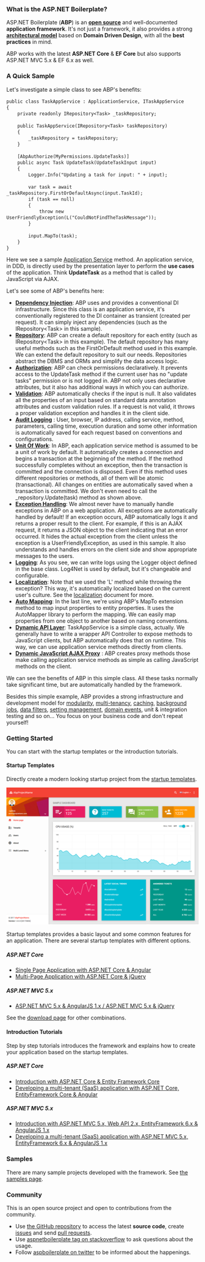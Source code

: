 ### What is the ASP.NET Boilerplate?

ASP.NET Boilerplate (**ABP**) is an **[open source](https://github.com/aspnetboilerplate/aspnetboilerplate)** and well-documented **application framework**.
It's not just a framework, it also provides a strong **[architectural model](https://aspnetboilerplate.com/Pages/Documents/NLayer-Architecture)**
based on **Domain Driven Design**, with all the **best practices** in mind.

ABP works with the latest **ASP.NET Core** & **EF Core** but also supports ASP.NET MVC 5.x & EF 6.x as well.

### A Quick Sample

Let's investigate a simple class to see ABP's benefits:

    public class TaskAppService : ApplicationService, ITaskAppService
    {
        private readonly IRepository<Task> _taskRepository;

        public TaskAppService(IRepository<Task> taskRepository)
        {
            _taskRepository = taskRepository;
        }

        [AbpAuthorize(MyPermissions.UpdateTasks)]
        public async Task UpdateTask(UpdateTaskInput input)
        {
            Logger.Info("Updating a task for input: " + input);

            var task = await _taskRepository.FirstOrDefaultAsync(input.TaskId);
            if (task == null)
            {
                throw new UserFriendlyException(L("CouldNotFindTheTaskMessage"));
            }

            input.MapTo(task);
        }
    }

Here we see a sample [Application Service](Application-Services.md) method. An application service, in DDD,
is directly used by the presentation layer to perform the **use cases** of the application.
Think **UpdateTask** as a method that is called by JavaScript via AJAX.

Let's see some of ABP's benefits here:

-   **[Dependency Injection](/Pages/Documents/Dependency-Injection)**: ABP uses and provides a conventional DI infrastructure.
    Since this class is an application service, it's conventionally
    registered to the DI container as transient (created per request). It
    can simply inject any dependencies (such as the IRepository&lt;Task&gt; in
    this sample).
-   **[Repository](/Pages/Documents/Repositories)**: ABP can create a default repository for each entity (such as IRepository&lt;Task&gt; in
    this example). The default repository has many useful methods such as the
    FirstOrDefault method used in this example. We can extend the default
    repository to suit our needs. Repositories abstract the DBMS and ORMs and
    simplify the data access logic.
-   **[Authorization](/Pages/Documents/Authorization)**: ABP can check permissions declaratively.
    It prevents access to the UpdateTask method if the current user
    has no "update tasks" permission or is not logged in. ABP not only uses declarative
    attributes, but it also has additional ways in which you can authorize.
-   **[Validation](/Pages/Documents/Validating-Data-Transfer-Objects)**: ABP automatically checks if the input is null. It also validates all
    the properties of an input based on standard data annotation attributes
    and custom validation rules. If a request is not valid, it throws a
    proper validation exception and handles it in the client side.
-   **[Audit Logging](/Pages/Documents/Audit-Logging)** : User, browser, IP address, calling service, method, parameters, calling time,
    execution duration and some other information is automatically
    saved for each request based on conventions and configurations.
-   [**Unit Of Work**](/Pages/Documents/Unit-Of-Work): In ABP, each application service method is assumed to be a unit of work by default.
    It automatically creates a connection and begins a transaction at
    the beginning of the method. If the method successfully completes
    without an exception, then the transaction is committed and the connection
    is disposed. Even if this method uses different repositories or
    methods, all of them will be atomic (transactional). All changes
    on entities are automatically saved when a transaction is committed.
    We don't even need to call the \_repository.Update(task) method as
    shown above.
-   [**Exception Handling**](/Pages/Documents/Handling-Exceptions): We almost never have to manually handle exceptions in ABP on a web application. All exceptions are automatically handled by default! If an exception
    occurs, ABP automatically logs it and returns a proper result to the
    client. For example, if this is an AJAX request, it returns a
    JSON object to the client indicating that an error occurred. It hides the actual
    exception from the client unless the exception is a
    UserFriendlyException, as used in this sample. It also understands
    and handles errors on the client side and show appropriate messages to the
    users.
-   **[Logging](/Pages/Documents/Logging)**: As you see, we can write logs using the Logger object defined in the base class.
    Log4Net is used by default, but it's changeable and configurable.
-   **[Localization](/Pages/Documents/Localization)**: Note that we used the 'L' method while throwing the exception?
    This way, it's automatically localized based on the current user's culture. See the [localization](/Pages/Documents/Localization) document for more.
-   **[Auto Mapping](/Pages/Documents/Data-Transfer-Objects)**: In the last line, we're using ABP's MapTo extension method to map input
    properties to entity properties. It uses the AutoMapper library to
    perform the mapping. We can easily map properties from one object
    to another based on naming conventions.
-   **[Dynamic API Layer](/Pages/Documents/Dynamic-Web-API)**: TaskAppService is a simple class, actually. We generally have to write a wrapper API Controller to expose methods to JavaScript clients, but ABP
    automatically does that on runtime. This way, we can use application
    service methods directly from clients.
-   **[Dynamic JavaScript AJAX Proxy](/Pages/Documents/Dynamic-Web-API#dynamic-javascript-proxies)** : ABP creates proxy methods those make calling application
    service methods as simple as calling JavaScript methods on the client.

We can see the benefits of ABP in this simple class. All these tasks normally take significant time,
but are automatically handled by the framework.

Besides this simple example, ABP provides a strong infrastructure and development model for
[modularity](/Pages/Documents/Module-System), [multi-tenancy](Multi-Tenancy.md), [caching](Caching.md), [background jobs](Background-Jobs-And-Workers.md), [data filters](/Pages/Documents/Data-Filters), [setting management](/Pages/Documents/Setting-Management), [domain events](EventBus-Domain-Events.md), unit & integration testing and so on... You focus on your business code and don't repeat yourself!

### Getting Started

You can start with the startup templates or the introduction tutorials.

#### Startup Templates

Directly create a modern looking startup project from the [startup templates](/Templates).

<img src="images/module-zero-core-template-ui-home.png" alt="Startup template" class="img-thumbnail" />

Startup templates provides a basic layout and some common features for an application. There are several startup templates with different options.

##### ASP.NET Core

* [Single Page Application with ASP.NET Core & Angular](Zero/Startup-Template-Angular.md)
* [Multi-Page Application with ASP.NET Core & jQuery](Zero/Startup-Template-Core.md)

##### ASP.NET MVC 5.x

* [ASP.NET MVC 5.x & AngularJS 1.x / ASP.NET MVC 5.x & jQuery](Zero/Startup-Template.md)

See the [download page](/Templates) for other combinations.

#### Introduction Tutorials

Step by step tutorials introduces the framework and explains how to create your application based on the startup templates.

##### ASP.NET Core

-   [Introduction with ASP.NET Core & Entity Framework Core](Articles/Introduction-With-AspNet-Core-And-Entity-Framework-Core-Part-1/index.html)
-   [Developing a multi-tenant (SaaS) application with ASP.NET Core, EntityFramework Core & Angular](Articles/Developing-MultiTenant-SaaS-ASP.NET-CORE-Angular/Developing-MultiTenant-SaaS-ASP.NET-CORE-Angular5.md)

##### ASP.NET MVC 5.x

-   [Introduction with ASP.NET MVC 5.x, Web API 2.x, EntityFramework 6.x & AngularJS 1.x](Articles/Introduction-With-AspNet-MVC-Web-API-EntityFramework-and-AngularJs/index.html)
-   [Developing a multi-tenant (SaaS) application with ASP.NET MVC 5.x, EntityFramework 6.x & AngularJS 1.x](Articles/Developing-a-Multi-Tenant-SaaS-Application-with-ASP.NET-MVC-EntityFramework-AngularJs/index.html)

### Samples

There are many sample projects developed with the framework. See [the samples page](/Samples).

### Community

This is an open source project and open to contributions from the community.

* Use [the GitHub repository](https://github.com/aspnetboilerplate/aspnetboilerplate) to access the latest **source code**, create [issues](https://github.com/aspnetboilerplate/aspnetboilerplate/issues) and send [pull requests](https://github.com/aspnetboilerplate/aspnetboilerplate/pulls).
* Use [aspnetboilerplate tag on stackoverflow](https://stackoverflow.com/questions/tagged/aspnetboilerplate) to ask questions about the usage.
* Follow [aspboilerplate on twitter](https://twitter.com/aspboilerplate) to be informed about the happenings.
